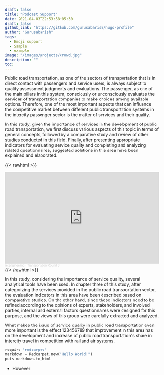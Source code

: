 ```yaml
---
draft: false
title: "Podcast Support"
date: 2021-04-03T22:53:58+05:30
draft: false
github_link: "https://github.com/gurusabarish/hugo-profile"
author: "Gurusabarish"
tags:
  - Emoji support
  - Sample
  - example
image: "/images/projects/crowd.jpg"
description: ""
toc: 
---
```


Public road transportation, as one of the sectors of transportation that is in direct contact with passengers and service users, is always subject to quality assessment judgments and evaluations. The passenger, as one of the main pillars in this system, consciously or unconsciously evaluates the services of transportation companies to make choices among available options. Therefore, one of the most important aspects that can influence the competitive market between different public transportation systems in the intercity passenger sector is the matter of services and their quality.

In this study, given the importance of services in the development of public road transportation, we first discuss various aspects of this topic in terms of general concepts, followed by a comparative study and review of other studies conducted in this field. Finally, after presenting appropriate indicators for evaluating service quality and completing and analyzing related questionnaires, suggested solutions in this area have been explained and elaborated.

{{< rawhtml >}}
<iframe width="100%" height="300" scrolling="no" frameborder="no" allow="autoplay" src="https://w.soundcloud.com/player/?url=https%3A//api.soundcloud.com/playlists/340721321&color=%23ff5500&auto_play=false&hide_related=false&show_comments=true&show_user=true&show_reposts=false&show_teaser=true&visual=true"></iframe><div style="font-size: 10px; color: #cccccc;line-break: anywhere;word-break: normal;overflow: hidden;white-space: nowrap;text-overflow: ellipsis; font-family: Interstate,Lucida Grande,Lucida Sans Unicode,Lucida Sans,Garuda,Verdana,Tahoma,sans-serif;font-weight: 100;"><a href="https://soundcloud.com/reengineering" title="re:engineering" target="_blank" style="color: #cccccc; text-decoration: none;">re:engineering</a> · <a href="https://soundcloud.com/reengineering/sets/transportation-round-3" title="Transportation Round 3" target="_blank" style="color: #cccccc; text-decoration: none;">Transportation Round 3</a></div>
{{< /rawhtml >}}

In this study, considering the importance of service quality, several analytical tools have been used. In chapter three of this study, after categorizing the services provided in the public road transportation sector, the evaluation indicators in this area have been described based on comparative studies. On the other hand, since these indicators need to be refined according to the opinions of experts, stakeholders, and involved parties, internal and external factors questionnaires were designed for this purpose, and the views of this group were carefully extracted and analyzed.

What makes the issue of service quality in public road transportation even more important is the effect 123456789 that improvement in this area has on the development and increase of public road transportation's share in intercity travel in competition with rail and air systems.

```python
require 'redcarpet'
markdown = Redcarpet.new("Hello World!")
puts markdown.to_html
```
* However
